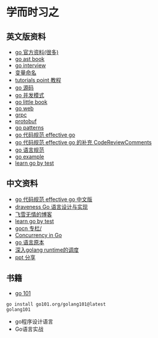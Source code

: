 # 学而时习之

## 英文版资料
- [go 官方资料(很多)](https://gitee.com/waterloocode/go/wikis/Learn?sort_id=3786971)
- [go ast book](https://github.com/chai2010/go-ast-book)
- [go interview](https://github.com/shomali11/go-interview)
- [变量命名](https://github.com/kettanaito/naming-cheatsheet)
- [tutorials point 教程](https://www.tutorialspoint.com/go/index.htm)
- [go 源码](https://gitee.com/waterloocode/go)
- [go 并发模式](https://gitee.com/waterloocode/go-concurrency-patterns)
- [go little book](https://www.openmymind.net/The-Little-Go-Book/)
- [go web]()
- [grpc](https://grpc.io/)
- [protobuf]()
- [go patterns]()
- [go 代码规范 effective go](https://golang.org/doc/effective_go)
- [go 代码规范 effective go 的补充 CodeReviewComments](https://github.com/golang/go/wiki/CodeReviewComments)
- [go 语言规范](https://golang.org/ref/spec)
- [go example](https://gobyexample.com/)
- [learn go by test](https://quii.gitbook.io/learn-go-with-tests/)
## 中文资料

- [go 代码规范 effective go 中文版](https://learnku.com/docs/effective-go/2020)
- [draveness Go 语言设计与实现](https://draveness.me/golang/)
- [飞雪无情的博客](https://www.flysnow.org/)
- [learn go by test](https://quii.gitbook.io/learn-go-with-tests/)
- [gocn 专栏/](https://c.gocn.vip/)
- [Concurrency in Go]()
- [go 语言原本](https://golang.design/under-the-hood/)
- [深入golang runtime的调度](https://zboya.github.io/post/go_scheduler/)
- [ppt 分享](https://github.com/yifhao/share)

## 书籍

- [go 101 ](https://go101.org/article/101.html)

```
go install go101.org/golang101@latest
golang101
```
- go程序设计语言
- Go语言实战
